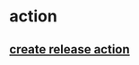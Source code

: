 # action

## [create release action](https://github.com/impossible98/create-release-action)

```

```

